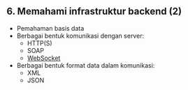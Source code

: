 ##  6. Memahami infrastruktur backend (2)

- Pemahaman basis data
- Berbagai bentuk komunikasi dengan server:
  + HTTP(S)
  + SOAP
  + [WebSocket](https://developer.mozilla.org/en-US/docs/Web/API/WebSockets_API)
- Berbagai bentuk format data dalam komunikasi:
  + XML
  + JSON
